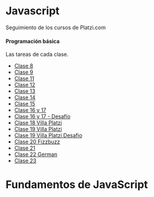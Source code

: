 # Javascript
Seguimiento de los cursos de Platzi.com

#### Programación básica
Las tareas de cada clase.
- [Clase 8](https://germanfica.github.io/pb-training/clase_8 "Clase 8")
- [Clase 9](https://germanfica.github.io/pb-training/clase_ "Clase 9")
- [Clase 11](https://germanfica.github.io/pb-training/clase_11 "Clase 11")
- [Clase 12](https://germanfica.github.io/pb-training/clase_12 "Clase 12")
- [Clase 13](https://germanfica.github.io/pb-training/clase_13 "Clase 13")
- [Clase 14](https://germanfica.github.io/pb-training/clase_14 "Clase 14")
- [Clase 15](https://germanfica.github.io/pb-training/clase_15 "Clase 15")
- [Clase 16 y 17](https://germanfica.github.io/pb-training/clase_16_y_17 "Clase 16 y 17")
- [Clase 16 y 17 - Desafío](https://germanfica.github.io/pb-training/clase_16_y_17_desafio "Clase 16 y 17 - Desafio")
- [Clase 18 Villa Platzi](https://germanfica.github.io/pb-training/clase_18_villa_platzi "Clase 18 Villa Platzi")
- [Clase 19 Villa Platzi](https://germanfica.github.io/pb-training/clase_19_villa_platzi "Clase 19 Villa Platzi")
- [Clase 19 Villa Platzi Desafio](https://germanfica.github.io/pb-training/clase_19_villa_platzi_desafio "Clase 19 Villa Platzi Desafio")
- [Clase 20 Fizzbuzz](https://germanfica.github.io/pb-training/clase_20_fizzbuzz "Clase 20 Fizzbuzz")
- [Clase 21](https://germanfica.github.io/pb-training/clase_21 "Clase 21")
- [Clase 22 German](https://germanfica.github.io/pb-training/clase_22_german "Clase 22 German")
- [Clase 23](https://germanfica.github.io/pb-training/clase_23 "Clase 23")

# Fundamentos de JavaScript
